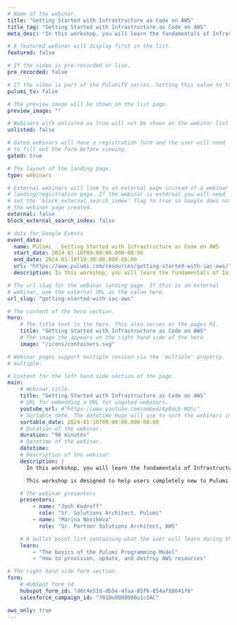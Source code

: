 ```yaml
---
# Name of the webinar.
title: "Getting Started with Infrastructure as Code on AWS"
title_tag: "Getting Started with Infrastructure as Code on AWS"
meta_desc: "In this workshop, you will learn the fundamentals of Infrastructure as Code through a series of guided exercises using the Pulumi Cloud Engineering platform."

# A featured webinar will display first in the list.
featured: false

# If the video is pre-recorded or live.
pre_recorded: false

# If the video is part of the PulumiTV series. Setting this value to true will list the video in the "PulumiTV" section.
pulumi_tv: false

# The preview image will be shown on the list page.
preview_image: ""

# Webinars with unlisted as true will not be shown on the webinar list
unlisted: false

# Gated webinars will have a registration form and the user will need
# to fill out the form before viewing.
gated: true

# The layout of the landing page.
type: webinars

# External webinars will link to an external page instead of a webinar
# landing/registration page. If the webinar is external you will need
# set the 'block_external_search_index' flag to true so Google does not index
# the webinar page created.
external: false
block_external_search_index: false

# data for Google Events
event_data:
  name: Pulumi - Getting Started with Infrastructure as Code on AWS
  start_date: 2024-01-10T09:00:00.000-08:00
  end_date: 2024-01-10T10:30:00.000-08:00
  url: "https://www.pulumi.com/resources/getting-started-with-iac-aws/"
  description: In this workshop, you will learn the fundamentals of Infrastructure as Code through a series of guided exercises using Pulumi’s Cloud Engineering platform. You will be introduced to Pulumi, an infrastructure as code platform, where you can use familiar programming languages to provision modern cloud infrastructure. This workshop is designed to help users completely new to Pulumi to become familiar with the core concepts to be effective with the Pulumi Infrastructure as Code platform. We will guide you through the Pulumi platform with diagrams and a series of hands on exercises to help you understand the building blocks available in Pulumi.

# The url slug for the webinar landing page. If this is an external
# webinar, use the external URL as the value here.
url_slug: "getting-started-with-iac-aws"

# The content of the hero section.
hero:
    # The title text in the hero. This also serves as the pages H1.
    title: "Getting Started with Infrastructure as Code on AWS"
    # The image the appears on the right hand side of the hero.
    image: "/icons/containers.svg"

# Webinar pages support multiple session via the 'multiple' property.
# multiple:

# Content for the left hand side section of the page.
main:
    # Webinar title.
    title: "Getting Started with Infrastructure as Code on AWS"
    # URL for embedding a URL for ungated webinars.
    youtube_url: #"https://www.youtube.com/embed/Ap0aLb-RQSc"
    # Sortable date. The datetime Hugo will use to sort the webinars in date order.
    sortable_date: 2024-01-10T09:00:00.000-08:00
    # Duration of the webinar.
    duration: "90 minutes"
    # Datetime of the webinar.
    datetime:
    # Description of the webinar.
    description: |
      In this workshop, you will learn the fundamentals of Infrastructure as Code through a series of guided exercises using Pulumi’s Cloud Engineering platform. You will be introduced to Pulumi, an infrastructure as code platform, where you can use familiar programming languages to provision modern cloud infrastructure.

      This workshop is designed to help users completely new to Pulumi to become familiar with the core concepts to be effective with the Pulumi Infrastructure as Code platform. We will guide you through the Pulumi platform with diagrams and a series of hands on exercises to help you understand the building blocks available in Pulumi.

    # The webinar presenters
    presenters:
        - name: "Josh Kodroff"
          role: "Sr. Solutions Architect, Pulumi"
        - name: "Marina Novikova"
          role: "Sr. Partner Solutions Architect, AWS"

    # A bullet point list containing what the user will learn during the webinar.
    learn:
        - "The basics of the Pulumi Programming Model"
        - "How to provision, update, and destroy AWS resources"

# The right hand side form section.
form:
    # HubSpot form id.
    hubspot_form_id: "d8c4e51d-db5e-4faa-85f6-654af88641f0"
    salesforce_campaign_id: "701Du000000Bu1cIAC"

aws_only: true
---
```

